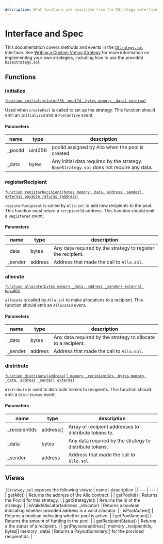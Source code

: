 ```yaml
---
description: What functions are available from the IStrategy interface?
---
```


# Interface and Spec

This documentation covers methods and events in the
[`IStrategy.sol`](https://github.com/allo-protocol/allo-v2/blob/main/contracts/strategies/IStrategy.sol)
interface. See [Writing a Custom Voting
Strategy](writing-a-custom-voting-strategy.md) for more information on
implementing your own strategies, including how to use the provided
[`BaseStrategy.sol`](https://github.com/allo-protocol/allo-v2/blob/main/contracts/strategies/BaseStrategy.sol)

## Functions

### **initialize**

[`function initialize(uint256 _poolId, bytes memory _data) external`](#user-content-fn-1)

Used when `createPool` is called to set up the strategy.
This function should emit an `Initialized` and a `PoolActive` event.

#### Parameters
| name | type | description |
| --- | --- | --- |
| _poolId | uint256 | poolId assigned by Allo when the pool is created |
| _data | bytes | Any initial data required by the strategy. `BaseStrategy.sol` does not require any data. |

### **registerRecipient**

[`function registerRecipient(bytes memory _data, address _sender) external payable returns (address)`](#user-content-fn-1)

`registerRecipient` is called by `Allo.sol` to add new recipients to the pool.
This function must return a `recipientId` address.
This function should emit a `Registered` event.

#### Parameters
| name | type | description |
| --- | --- | --- |
| _data | bytes | Any data required by the strategy to register the recipient. |
| _sender | address  | Address that made the call to `Allo.sol`. |

### **allocate**

[`function allocate(bytes memory _data, address _sender) external payable`](#user-content-fn-1)

`allocate` is called by `Allo.sol` to make allocations to a recipient.
This function should emit an `Allocated` event.

#### Parameters
| name | type | description |
| --- | --- | --- |
| _data | bytes | Any data required by the strategy to allocate to a recipient. |
| _sender | address  | Address that made the call to `Allo.sol`. |

### **distribute**

[`function distribute(address[] memory _recipientIds, bytes memory _data, address _sender) external`](#user-content-fn-1)

`distribute` is used to distribute tokens to recipients.
This function should emit a `Distributed` event.

#### Parameters
| name | type | description |
| --- | --- | --- |
| _recipientIds | address[] | Array of recipient addresses to distribute tokens to. |
| _data | bytes  | Any data required by the strategy to distribute tokens. |
| _sender | address  | Address that made the call to `Allo.sol`. |

## Views
`IStrategy.sol` exposes the following views:
| name | description |
| --- | --- |
| getAllo() | Returns the address of the Allo contract. |
| getPoolId() | Returns the PoolId for this strategy. |
| getStrategyId() | Returns the id of the strategy. |
| isValidAllocator(address _allocator) | Returns a boolean indicating whether provided address is a valid allocator. |
| isPoolActive() | Returns a boolean indicating whether pool is active. |
| getPoolAmount() | Returns the amount of funding in the pool. |
| getRecipientStatus() | Returns a the status of a recipient. |
| getPayouts(address[] memory _recipientIds, bytes[] memory _data) | Returns a PayoutSummary[] for the provided recipientIds. |

